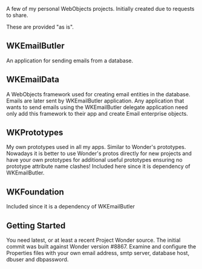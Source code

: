 A few of my personal WebObjects projects. Initially created due to requests to share.

These are provided "as is".

## WKEmailButler ##
An application for sending emails from a database.

## WKEmailData ##
A WebObjects framework used for creating email entities in the database. Emails are later sent by WKEmailButler application. Any application that wants to send emails using the WKEmailButler delegate application need only add this framework to their app and create Email enterprise objects.

## WKPrototypes ##
My own prototypes used in all my apps. Similar to Wonder's prototypes. Nowadays it is better to use Wonder's protos directly for new projects and have your own prototypes for additional useful prototypes ensuring no prototype attribute name clashes!
Included here since it is dependency of WKEmailButler.

## WKFoundation ##
Included since it is a dependency of WKEmailButler

## Getting Started ##
You need latest, or at least a recent Project Wonder source.  The initial commit was built against Wonder version #8867.
Examine and configure the Properties files with your own email address, smtp server, database host, dbuser and dbpassword.
